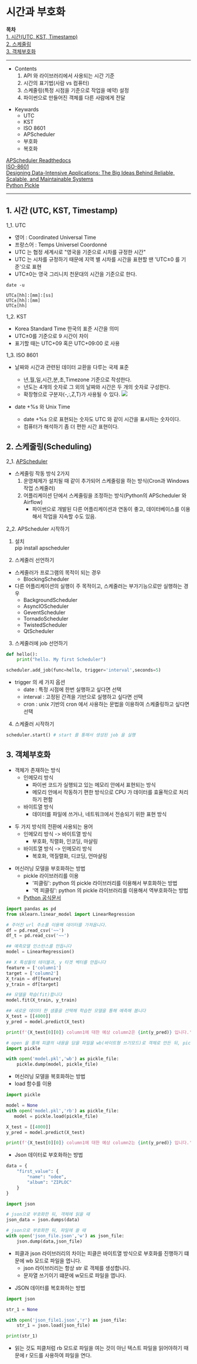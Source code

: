 # 시간과 부호화  
**목차**  
[1. 시간(UTC, KST, Timestamp)](#1-시간-utc-kst-timestamp)  
[2. 스케줄링](#2-스케줄링scheduling)  
[3. 객체부호화](#3-객체부호화)  

---
* Contents
  1. API 와 라이브러리에서 사용되는 시간 기준
  2. 시간의 표기법(사람 vs 컴퓨터)
  3. 스케줄링(특정 시점을 기준으로 작업을 예약) 설정
  4. 파이썬으로 만들어진 객체를 다른 사람에게 전달

>
* Keywards
  * UTC
  * KST
  * ISO 8601
  * APScheduler
  * 부호화
  * 복호화

[APScheduler Readthedocs](https://apscheduler.readthedocs.io/en/3.x/index.html)  
[ISO-8601](https://www.iso.org/iso-8601-date-and-time-format.html)  
[Designing Data-Intensive Applications: The Big Ideas Behind Reliable, Scalable, and Maintainable Systems](https://www.amazon.com/Designing-Data-Intensive-Applications-Reliable-Maintainable/dp/1449373321)  
[Python Pickle](https://docs.python.org/ko/3/library/pickle.htmliso-8601-date-and-time-format.html)

---

## 1. 시간 (UTC, KST, Timestamp)
1_1. UTC
* 영어 : Coordinated Universal Time
* 프랑스어 : Temps Universel Coordonné
* UTC 는 협정 세계시로 "영국을 기준으로 시차를 규정한 시간" 
* UTC 는 시차를 규정하기 때문에 지역 별 시차를 시간을 표현할 땐 'UTC±0 를 기준'으로 표현
* UTC±0는 영국 그리니치 천문대의 시간을 기준으로 한다.
```cli
date -u

UTC±[hh]:[mm]:[ss]
UTC±[hh]:[mm]
UTC±[hh]
```

1_2. KST
* Korea Standard Time 한국의 표준 시간을 의미
* UTC±0를 기준으로 9 시간이 차이
* 표기할 때는 UTC+09 혹은 UTC+09:00 로 사용

1_3. ISO 8601
* 날짜와 시간과 관련된 데이터 교환을 다루는 국제 표준
  * 년,월,일,시간,분,초,Timezone 기준으로 작성한다.
  * 년도는 4개의 숫자로 그 외의 날짜와 시간은 두 개의 숫자로 구성한다.
  * 확장형으로 구분자(-,:,Z,T)가 사용될 수 있다.
![](2022-05-11-13-57-32.png)

* date +%s 와 Unix Time
  * date +%s 으로 표현되는 숫자도 UTC 와 같이 시간을 표시하는 숫자이다.
  * 컴퓨터가 해석하기 좀 더 편한 시간 표현이다.

## 2. 스케줄링(Scheduling)

2_1. [APScheduler](https://apscheduler.readthedocs.io/en/3.x/)
* 스케줄링 작동 방식 2가지
  1. 운영체제가 설치될 때 같이 추가되어 스케줄링을 하는 방식(Cron과 Windows 작업 스케줄러)
  2. 어플리케이션 단에서 스케줄링을 조정하는 방식(Python의 APScheduler 와 Airflow)
     * 파이썬으로 개발된 다른 어플리케이션과 연동이 좋고, 데이터베이스를 이용해서 작업을 지속할 수도 있음. 

2_2. APScheduler 시작하기
1. 설치  
pip install apscheduler

2. 스케줄러 선언하기
* 스케줄러가 프로그램의 목적이 되는 경우
   * BlockingScheduler
* 다른 어플리케이션의 실행이 주 목적이고, 스케줄러는 부가기능으로만 실행하는 경우
  * BackgroundScheduler
  * AsyncIOScheduler
  * GeventScheduler
  * TornadoScheduler
  * TwistedScheduler
  * QtScheduler

3. 스케줄러에 job 선언하기

```python
def hello():
    print("hello. My first Scheduler")

scheduler.add_job(func=hello, trigger='interval',seconds=5)
```
* trigger 의 세 가지 옵션
  * date : 특정 시점에 한번 실행하고 싶다면 선택
  * interval : 고정된 간격을 기반으로 실행하고 싶다면 선택
  * cron : unix 기반의 cron 에서 사용하는 문법을 이용하여 스케줄링하고 싶다면 선택

4. 스케줄러 시작하기
```python
scheduler.start() # start 를 통해서 생성된 job 을 실행
```

## 3. 객체부호화
* 객체가 존재하는 방식
  * 인메모리 방식
    * 파이썬 코드가 실행되고 있는 메모리 안에서 표현되는 방식
    * 메모리 안에서 작동하기 편한 방식으로 CPU 가 데이터를 효율적으로 처리하기 편함
  * 바이트열 방식
    * 데이터를 파일에 쓰거나, 네트워크에서 전송되기 위한 표현 방식
>
* 두 가지 방식의 전환에 사용되는 용어
  * 인메모리 방식 -> 바이트열 방식
    * 부호화, 직렬화, 인코딩, 마샬링
  * 바이트열 방식 -> 인메모리 방식
    * 복호화, 역질렬화, 디코딩, 언마샬링
>
* 머신러닝 모델을 부호화하는 방법
  * pickle 라이브러리를 이용
    * '피클링': python 의 pickle 라이브러리를 이용해서 부호화하는 방법
    * '역 피클링': python 의 pickle 라이브러리를 이용해서 역부호화하는 방법
  * [Python 공식문서](https://docs.python.org/ko/3/library/pickle.html)

```python
import pandas as pd
from sklearn.linear_model import LinearRegression

# 주어진 url 주소를 이용해 데이터를 가져옵니다.
df = pd.read_csv('~~')
df_t = pd.read_csv('~~')

## 예측모델 인스턴스를 만듭니다
model = LinearRegression()

## X 특성들의 테이블과, y 타겟 벡터를 만듭니다
feature = ['column1']
target = ['column2']
X_train = df[feature]
y_train = df[target]

## 모델을 학습(fit)합니다
model.fit(X_train, y_train)

## 새로운 데이터 한 샘플을 선택해 학습한 모델을 통해 예측해 봅니다
X_test = [[4000]]
y_pred = model.predict(X_test)

print(f'{X_test[0][0]} column1에 대한 예상 column2은 {int(y_pred)} 입니다.')
```
```python
# open 을 통해 피클의 내용을 담을 파일을 wb(바이트형 쓰기모드)로 객체로 만든 뒤, pickle.dump 함수를 통해 파일에 model의 내용을 부호화
import pickle

with open('model.pkl','wb') as pickle_file:
    pickle.dump(model, pickle_file)
```
* 머신러닝 모델을 복호화하는 방법
* load 함수를 이용
```python
import pickle

model = None
with open('model.pkl','rb') as pickle_file:
   model = pickle.load(pickle_file)

X_test = [[4000]]
y_pred = model.predict(X_test)

print(f'{X_test[0][0]} column1에 대한 예상 column2는 {int(y_pred)} 입니다.')
```
* Json 데이터로 부호화하는 방법
```python
data = {
    "first_value": {
        "name": "odee",
        "album": "ZIPLOC"
    }
}

import json

# json으로 부호화한 뒤, 객체에 읽을 때
json_data = json.dumps(data)

# json으로 부호화한 뒤, 파일에 쓸 때
with open('json_file.json','w') as json_file:
    json.dump(data,json_file)

```
* 피클과 json 라이브러리의 차이는 피클은 바이트열 방식으로 부호화를 진행하기 떄문에 wb 모드로 파일을 엽니다.
  * json 라이브러리는 항상 str 로 객체를 생성합니다.
  * 문자열 쓰기이기 떄문에 w모드로 파일을 엽니다.
>
* JSON 데이터를 복호화하는 방법
```python
import json

str_1 = None

with open('json_file1.json','r') as json_file:
    str_1 = json.load(json_file)

print(str_1)
```
* 읽는 것도 피클처럼 rb 모드로 파일을 여는 것이 아닌 텍스트 파일을 읽어야하기 때문에 r 모드를 사용하여 파일을 연다.
